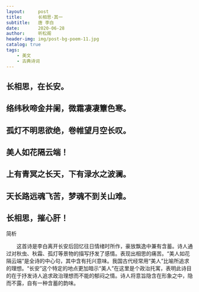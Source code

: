 ```yaml
---
layout:     post
title:      长相思·其一
subtitle:   唐 李白
date:       2020-06-28
author:     听松阁
header-img: img/post-bg-poem-11.jpg
catalog: true
tags:
    - 美文
    - 古典诗词
---
```


## 长相思，在长安。

## 络纬秋啼金井阑，微霜凄凄簟色寒。

## 孤灯不明思欲绝，卷帷望月空长叹。

## 美人如花隔云端！

## 上有青冥之长天，下有渌水之波澜。

## 天长路远魂飞苦，梦魂不到关山难。

## 长相思，摧心肝！





简析

　　这首诗是李白离开长安后回忆往日情绪时所作，豪放飘逸中兼有含蓄。诗人通过对秋虫、秋霜、孤灯等景物的描写抒发了感情。表现出相思的痛苦。“美人如花隔云端”是全诗的中心句，其中含有托兴意味。我国古代经常用“美人”比喻所追求的理想。“长安”这个特定的地点更加暗示“美人”在这里是个政治托寓，表明此诗目的在于抒发诗人追求政治理想而不能的郁闷之情。诗人将意旨隐含在形象之中，隐而不露，自有一种含蓄的韵味。
